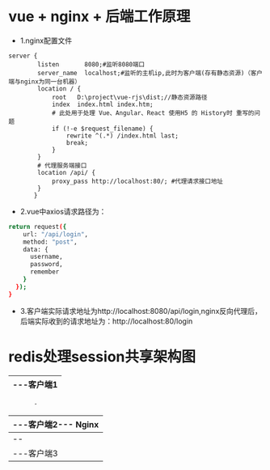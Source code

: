# vue + nginx + 后端工作原理
* 1.nginx配置文件
```bahs
server {
        listen       8080;#监听8080端口
        server_name  localhost;#监听的主机ip,此时为客户端(存有静态资源)（客户端与nginx为同一台机器）
        location / {
            root   D:\project\vue-rjs\dist;//静态资源路径
            index  index.html index.htm;
			# 此处用于处理 Vue、Angular、React 使用H5 的 History时 重写的问题
            if (!-e $request_filename) {
                rewrite ^(.*) /index.html last;
                break;
            }
        }
		# 代理服务端接口
        location /api/ {
            proxy_pass http://localhost:80/; #代理请求接口地址
        }
       }
```
* 2.vue中axios请求路径为：
```bash
return request({
    url: "/api/login",
    method: "post",
    data: {
      username,
      password,
      remember
    }
  });
}
```
* 3.客户端实际请求地址为http://localhost:8080/api/login,nginx反向代理后，后端实际收到的请求地址为：http://localhost:80/login

# redis处理session共享架构图
|---客户端1
|        --
           -
|---客户端2--- Nginx
|          -
|        --
|---客户端3
